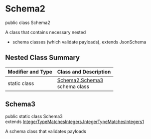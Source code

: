 # Schema2
public class Schema2

A class that contains necessary nested
- schema classes (which validate payloads), extends JsonSchema

## Nested Class Summary
| Modifier and Type | Class and Description |
| ----------------- | ---------------------- |
| static class | [Schema2.Schema3](#schema3)<br> schema class |

## Schema3
public static class Schema3<br>
extends [IntegerTypeMatchesIntegers.IntegerTypeMatchesIntegers1](../../../../../../../../components/schemas/IntegerTypeMatchesIntegers.md#integertypematchesintegers1)

A schema class that validates payloads
